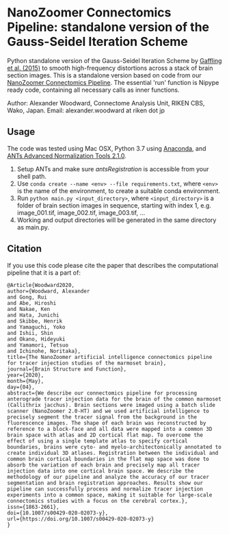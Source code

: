 # NanoZoomer Connectomics Pipeline: standalone version of the Gauss-Seidel Iteration Scheme
Python standalone version of the Gauss-Seidel Iteration Scheme by [Gaffling et al. (2015)](https://www.ncbi.nlm.nih.gov/pubmed/25312918) to smooth high-frequency distortions across a stack of brain section images. This is a standalone version based on code from our [NanoZoomer Connectomics Pipeline](https://doi.org/10.1101/748376). The essential 'run' function is Nipype ready code, containing all necessary calls as inner functions.

Author: Alexander Woodward, Connectome Analysis Unit, RIKEN CBS, Wako, Japan. Email: alexander.woodward at riken dot jp

## Usage

The code was tested using Mac OSX, Python 3.7 using [Anaconda](https://www.anaconda.com/distribution/), and [ANTs Advanced Normalization Tools 2.1.0](https://github.com/ANTsX/ANTs/releases/tag/v2.1.0). 
1. Setup ANTs and make sure *antsRegistration* is accessible from your shell path.
1. Use `conda create --name <env> --file requirements.txt`, where `<env>` is the name of the environment, to create a suitable conda environment.
2. Run `python main.py <input_directory>`, where `<input_directory>` is a folder of brain section images in sequence, starting with index 1, e.g. image_001.tif, image_002.tif, image_003.tif, ...
3. Working and output directories will be generated in the same directory as main.py.
## Citation

If you use this code please cite the paper that describes the computational pipeline that it is a part of:

```
@Article{Woodward2020,
author={Woodward, Alexander
and Gong, Rui
and Abe, Hiroshi
and Nakae, Ken
and Hata, Junichi
and Skibbe, Henrik
and Yamaguchi, Yoko
and Ishii, Shin
and Okano, Hideyuki
and Yamamori, Tetsuo
and Ichinohe, Noritaka},
title={The NanoZoomer artificial intelligence connectomics pipeline for tracer injection studies of the marmoset brain},
journal={Brain Structure and Function},
year={2020},
month={May},
day={04},
abstract={We describe our connectomics pipeline for processing anterograde tracer injection data for the brain of the common marmoset (Callithrix jacchus). Brain sections were imaged using a batch slide scanner (NanoZoomer 2.0-HT) and we used artificial intelligence to precisely segment the tracer signal from the background in the fluorescence images. The shape of each brain was reconstructed by reference to a block-face and all data were mapped into a common 3D brain space with atlas and 2D cortical flat map. To overcome the effect of using a single template atlas to specify cortical boundaries, brains were cyto- and myelo-architectonically annotated to create individual 3D atlases. Registration between the individual and common brain cortical boundaries in the flat map space was done to absorb the variation of each brain and precisely map all tracer injection data into one cortical brain space. We describe the methodology of our pipeline and analyze the accuracy of our tracer segmentation and brain registration approaches. Results show our pipeline can successfully process and normalize tracer injection experiments into a common space, making it suitable for large-scale connectomics studies with a focus on the cerebral cortex.},
issn={1863-2661},
doi={10.1007/s00429-020-02073-y},
url={https://doi.org/10.1007/s00429-020-02073-y}
}


```

